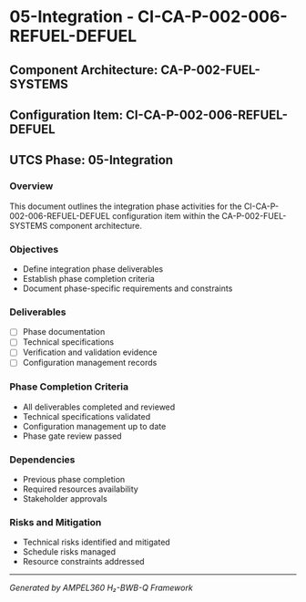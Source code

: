 # 05-Integration - CI-CA-P-002-006-REFUEL-DEFUEL

## Component Architecture: CA-P-002-FUEL-SYSTEMS
## Configuration Item: CI-CA-P-002-006-REFUEL-DEFUEL
## UTCS Phase: 05-Integration

### Overview
This document outlines the integration phase activities for the CI-CA-P-002-006-REFUEL-DEFUEL configuration item within the CA-P-002-FUEL-SYSTEMS component architecture.

### Objectives
- Define integration phase deliverables
- Establish phase completion criteria
- Document phase-specific requirements and constraints

### Deliverables
- [ ] Phase documentation
- [ ] Technical specifications
- [ ] Verification and validation evidence
- [ ] Configuration management records

### Phase Completion Criteria
- All deliverables completed and reviewed
- Technical specifications validated
- Configuration management up to date
- Phase gate review passed

### Dependencies
- Previous phase completion
- Required resources availability
- Stakeholder approvals

### Risks and Mitigation
- Technical risks identified and mitigated
- Schedule risks managed
- Resource constraints addressed

---
*Generated by AMPEL360 H₂-BWB-Q Framework*
